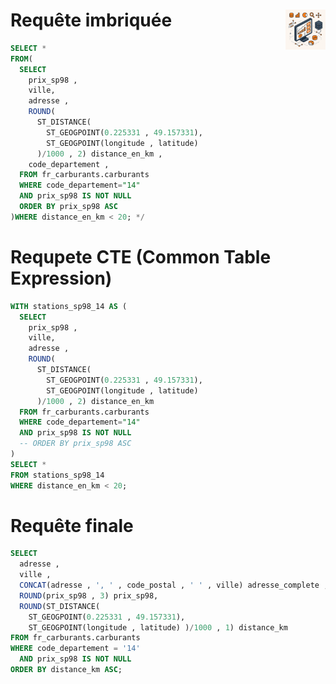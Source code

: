 # Requête imbriquée <a href="../"><img src="../../../assets/atomicBi.png" alt="Business intelligence" align="right" height="64px"></a>
```sql
SELECT *
FROM(
  SELECT 
    prix_sp98 ,
    ville,
    adresse ,
    ROUND(
      ST_DISTANCE(
        ST_GEOGPOINT(0.225331 , 49.157331), 
        ST_GEOGPOINT(longitude , latitude)
      )/1000 , 2) distance_en_km ,
    code_departement ,
  FROM fr_carburants.carburants
  WHERE code_departement="14"
  AND prix_sp98 IS NOT NULL
  ORDER BY prix_sp98 ASC
)WHERE distance_en_km < 20; */
```
# Requpete CTE (Common Table Expression)
```sql
WITH stations_sp98_14 AS (
  SELECT 
    prix_sp98 ,
    ville,
    adresse ,
    ROUND(
      ST_DISTANCE(
        ST_GEOGPOINT(0.225331 , 49.157331), 
        ST_GEOGPOINT(longitude , latitude)
      )/1000 , 2) distance_en_km
  FROM fr_carburants.carburants
  WHERE code_departement="14"
  AND prix_sp98 IS NOT NULL
  -- ORDER BY prix_sp98 ASC
)
SELECT *
FROM stations_sp98_14
WHERE distance_en_km < 20;
```
# Requête finale
```sql
SELECT
  adresse ,
  ville ,
  CONCAT(adresse , ', ' , code_postal , ' ' , ville) adresse_complete ,
  ROUND(prix_sp98 , 3) prix_sp98,
  ROUND(ST_DISTANCE(
    ST_GEOGPOINT(0.225331 , 49.157331), 
    ST_GEOGPOINT(longitude , latitude) )/1000 , 1) distance_km
FROM fr_carburants.carburants
WHERE code_departement = '14'
  AND prix_sp98 IS NOT NULL
ORDER BY distance_km ASC;
```
